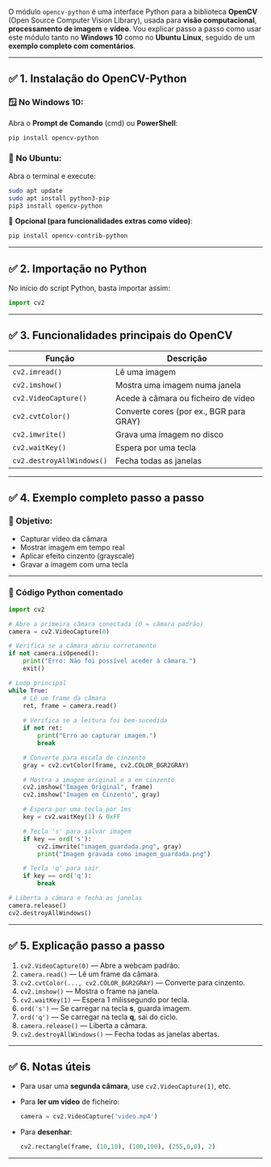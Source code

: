 O módulo `opencv-python` é uma interface Python para a biblioteca **OpenCV** (Open Source Computer Vision Library), usada para **visão computacional**, **processamento de imagem** e **vídeo**. Vou explicar passo a passo como usar este módulo tanto no **Windows 10** como no **Ubuntu Linux**, seguido de um **exemplo completo com comentários**.

---

## ✅ 1. Instalação do OpenCV-Python

### 🪟 No Windows 10:

Abra o **Prompt de Comando** (cmd) ou **PowerShell**:

```bash
pip install opencv-python
```

### 🐧 No Ubuntu:

Abra o terminal e execute:

```bash
sudo apt update
sudo apt install python3-pip
pip3 install opencv-python
```

🔧 **Opcional (para funcionalidades extras como vídeo)**:

```bash
pip install opencv-contrib-python
```

---

## ✅ 2. Importação no Python

No início do script Python, basta importar assim:

```python
import cv2
```

---

## ✅ 3. Funcionalidades principais do OpenCV

| Função                    | Descrição                               |
| ------------------------- | --------------------------------------- |
| `cv2.imread()`            | Lê uma imagem                           |
| `cv2.imshow()`            | Mostra uma imagem numa janela           |
| `cv2.VideoCapture()`      | Acede à câmara ou ficheiro de vídeo     |
| `cv2.cvtColor()`          | Converte cores (por ex., BGR para GRAY) |
| `cv2.imwrite()`           | Grava uma imagem no disco               |
| `cv2.waitKey()`           | Espera por uma tecla                    |
| `cv2.destroyAllWindows()` | Fecha todas as janelas                  |

---

## ✅ 4. Exemplo completo passo a passo

### 🎯 Objetivo:

* Capturar vídeo da câmara
* Mostrar imagem em tempo real
* Aplicar efeito cinzento (grayscale)
* Gravar a imagem com uma tecla

---

### 🐍 Código Python comentado

```python
import cv2

# Abre a primeira câmara conectada (0 = câmara padrão)
camera = cv2.VideoCapture(0)

# Verifica se a câmara abriu corretamente
if not camera.isOpened():
    print("Erro: Não foi possível aceder à câmara.")
    exit()

# Loop principal
while True:
    # Lê um frame da câmara
    ret, frame = camera.read()
    
    # Verifica se a leitura foi bem-sucedida
    if not ret:
        print("Erro ao capturar imagem.")
        break

    # Converte para escala de cinzento
    gray = cv2.cvtColor(frame, cv2.COLOR_BGR2GRAY)

    # Mostra a imagem original e a em cinzento
    cv2.imshow("Imagem Original", frame)
    cv2.imshow("Imagem em Cinzento", gray)

    # Espera por uma tecla por 1ms
    key = cv2.waitKey(1) & 0xFF

    # Tecla 's' para salvar imagem
    if key == ord('s'):
        cv2.imwrite("imagem_guardada.png", gray)
        print("Imagem gravada como imagem_guardada.png")

    # Tecla 'q' para sair
    if key == ord('q'):
        break

# Liberta a câmara e fecha as janelas
camera.release()
cv2.destroyAllWindows()
```

---

## ✅ 5. Explicação passo a passo

1. `cv2.VideoCapture(0)` — Abre a webcam padrão.
2. `camera.read()` — Lê um frame da câmara.
3. `cv2.cvtColor(..., cv2.COLOR_BGR2GRAY)` — Converte para cinzento.
4. `cv2.imshow()` — Mostra o frame na janela.
5. `cv2.waitKey(1)` — Espera 1 milissegundo por tecla.
6. `ord('s')` — Se carregar na tecla **s**, guarda imagem.
7. `ord('q')` — Se carregar na tecla **q**, sai do ciclo.
8. `camera.release()` — Liberta a câmara.
9. `cv2.destroyAllWindows()` — Fecha todas as janelas abertas.

---

## ✅ 6. Notas úteis

* Para usar uma **segunda câmara**, use `cv2.VideoCapture(1)`, etc.
* Para **ler um vídeo** de ficheiro:

  ```python
  camera = cv2.VideoCapture('video.mp4')
  ```
* Para **desenhar**:

  ```python
  cv2.rectangle(frame, (10,10), (100,100), (255,0,0), 2)
  ```

---
